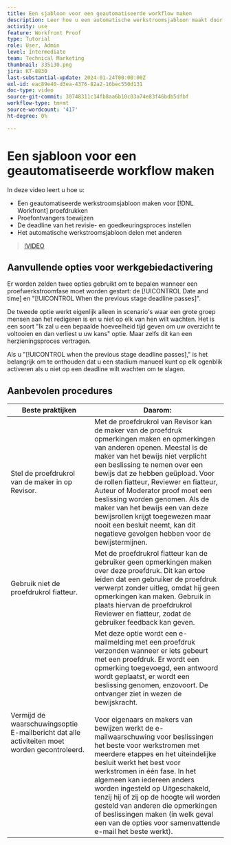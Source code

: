 ```yaml
---
title: Een sjabloon voor een geautomatiseerde workflow maken
description: Leer hoe u een automatische werkstroomsjabloon maakt door proefdrukontvangers toe te wijzen en proefdrukdeadlines in te stellen. Vervolgens deelt u de sjabloon met andere gebruikers.
activity: use
feature: Workfront Proof
type: Tutorial
role: User, Admin
level: Intermediate
team: Technical Marketing
thumbnail: 335130.png
jira: KT-8830
last-substantial-update: 2024-01-24T00:00:00Z
exl-id: eac89e40-d3ea-4376-82a2-16bec550d131
doc-type: video
source-git-commit: 30748311c14fb8aa6b10c03a74e83f46bdb5dfbf
workflow-type: tm+mt
source-wordcount: '417'
ht-degree: 0%

---
```


# Een sjabloon voor een geautomatiseerde workflow maken

In deze video leert u hoe u:

* Een geautomatiseerde werkstroomsjabloon maken voor [!DNL  Workfront] proefdrukken
* Proefontvangers toewijzen
* De deadline van het revisie- en goedkeuringsproces instellen
* Het automatische werkstroomsjabloon delen met anderen

>[!VIDEO](https://video.tv.adobe.com/v/335130/?quality=12&learn=on)

## Aanvullende opties voor werkgebiedactivering

Er worden zelden twee opties gebruikt om te bepalen wanneer een proefwerkstroomfase moet worden gestart: de [!UICONTROL Date and time] en &quot;[!UICONTROL When the previous stage deadline passes]&quot;.

De tweede optie werkt eigenlijk alleen in scenario&#39;s waar een grote groep mensen aan het redigeren is en u niet op elk van hen wilt wachten. Het is een soort &quot;Ik zal u een bepaalde hoeveelheid tijd geven om uw overzicht te voltooien en dan verliest u uw kans&quot; optie. Maar zelfs dit kan een herzieningsproces vertragen.

Als u &quot;[!UICONTROL when the previous stage deadline passes],&quot; is het belangrijk om te onthouden dat u een stadium manueel kunt op elk ogenblik activeren als u niet op een deadline wilt wachten om te slagen.

## Aanbevolen procedures

| Beste praktijken | Daarom: |
|---|---|
| Stel de proefdrukrol van de maker in op Revisor. | Met de proefdrukrol van Revisor kan de maker van de proefdruk opmerkingen maken en opmerkingen van anderen openen. Meestal is de maker van het bewijs niet verplicht een beslissing te nemen over een bewijs dat ze hebben geüpload. Voor de rollen fiatteur, Reviewer en fiatteur, Auteur of Moderator proof moet een beslissing worden genomen. Als de maker van het bewijs een van deze bewijsrollen krijgt toegewezen maar nooit een besluit neemt, kan dit negatieve gevolgen hebben voor de bewijstermijnen. |
| Gebruik niet de proefdrukrol fiatteur. | Met de proefdrukrol fiatteur kan de gebruiker geen opmerkingen maken over deze proefdruk. Dit kan ertoe leiden dat een gebruiker de proefdruk verwerpt zonder uitleg, omdat hij geen opmerkingen kan maken. Gebruik in plaats hiervan de proefdrukrol Reviewer en fiatteur, zodat de gebruiker feedback kan geven. |
| Vermijd de waarschuwingsoptie E-mailbericht dat alle activiteiten moet worden gecontroleerd. | Met deze optie wordt een e-mailmelding met een proefdruk verzonden wanneer er iets gebeurt met een proefdruk. Er wordt een opmerking toegevoegd, een antwoord wordt geplaatst, er wordt een beslissing genomen, enzovoort. De ontvanger ziet in wezen de bewijskracht.<br><br>Voor eigenaars en makers van bewijzen werkt de e-mailwaarschuwing voor beslissingen het beste voor werkstromen met meerdere etappes en het uiteindelijke besluit werkt het best voor werkstromen in één fase. In het algemeen kan iedereen anders worden ingesteld op Uitgeschakeld, tenzij hij of zij op de hoogte wil worden gesteld van anderen die opmerkingen of beslissingen maken (in welk geval een van de opties voor samenvattende e-mail het beste werkt). |
